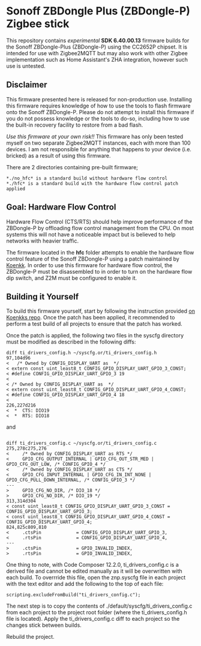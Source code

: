 # Sonoff ZBDongle Plus (ZBDongle-P) Zigbee stick
This repository contains *experimental* **SDK 6.40.00.13** firmware builds for the Sonoff ZBDongle-Plus (ZBDongle-P) using the CC2652P chipset.  It is intended for use with Zigbee2MQTT but may also work with other Zigbee implementation such as Home Assistant's ZHA integration, however such use is untested.
  
## Disclaimer

This firmware presented here is released for non-production use. Installing this firmware requires knowledge of how to use the tools to flash firmware onto the Sonoff ZBDongle-P.  Please do not attempt to install this firmware if you do not possess knowledge or the tools to do-so, including how to use the built-in recovery facility to restore from a bad flash.

*Use this firmware at your own risk!!* This firmware has only been tested myself on two separate Zigbee2MQTT instances, each with more than 100 devices.  I am not responsible for anything that happens to your device (i.e. bricked) as a result of using this firmware.

There are 2 directories containing pre-built firmware;
```
*./no_hfc* is a standard build without hardware flow control
*./hfc* is a standard build with the hardware flow control patch applied
```

## Goal: Hardware Flow Control

Hardware Flow Control (CTS/RTS) should help improve performance of the ZBDongle-P by offloading flow control management from the CPU. On most systems this will not have a noticeable impact but is believed to help networks with heavier traffic.

The firmware located in the **hfc** folder attempts to enable the hardware flow control feature of the Sonoff ZBDongle-P using a patch maintained by [Koenkk](https://github.com/Koenkk/Z-Stack-firmware/blob/develop/coordinator/Z-Stack_3.x.0/). In order to use this firmware for hardware flow control, the ZBDongle-P must be disassembled to in order to turn on the hardware flow dip switch, and Z2M must be configured to enable it.


## Building it Yourself

To build this firmware yourself, start by following the instruction provided [on Koenkks repo](https://github.com/Koenkk/Z-Stack-firmware/blob/develop/coordinator/Z-Stack_3.x.0/COMPILE.md).  Once the patch has been applied, it recommended to perform a test build of all projects to ensure that the patch has worked.

Once the patch is applied, the following two files in the syscfg directory must be modified as described in the following diffs:

```
diff ti_drivers_config.h ~/syscfg.or/ti_drivers_config.h 
97,104d96
<   /* Owned by CONFIG_DISPLAY_UART as  */
< extern const uint_least8_t CONFIG_GPIO_DISPLAY_UART_GPIO_3_CONST;
< #define CONFIG_GPIO_DISPLAY_UART_GPIO_3 19
< 
< /* Owned by CONFIG_DISPLAY_UART as  */
< extern const uint_least8_t CONFIG_GPIO_DISPLAY_UART_GPIO_4_CONST;
< #define CONFIG_GPIO_DISPLAY_UART_GPIO_4 18
< 
226,227d216
<  *  CTS: DIO19
<  *  RTS: DIO18
```

and
```

diff ti_drivers_config.c ~/syscfg.or/ti_drivers_config.c
275,278c275,276
<     /* Owned by CONFIG_DISPLAY_UART as RTS */
<     GPIO_CFG_OUTPUT_INTERNAL | GPIO_CFG_OUT_STR_MED | GPIO_CFG_OUT_LOW, /* CONFIG_GPIO_4 */
<     /* Owned by CONFIG_DISPLAY_UART as CTS */
<     GPIO_CFG_INPUT_INTERNAL | GPIO_CFG_IN_INT_NONE | GPIO_CFG_PULL_DOWN_INTERNAL, /* CONFIG_GPIO_3 */
---
>     GPIO_CFG_NO_DIR, /* DIO_18 */
>     GPIO_CFG_NO_DIR, /* DIO_19 */
313,314d304
< const uint_least8_t CONFIG_GPIO_DISPLAY_UART_GPIO_3_CONST = CONFIG_GPIO_DISPLAY_UART_GPIO_3;
< const uint_least8_t CONFIG_GPIO_DISPLAY_UART_GPIO_4_CONST = CONFIG_GPIO_DISPLAY_UART_GPIO_4;
824,825c809,810
<     .ctsPin             = CONFIG_GPIO_DISPLAY_UART_GPIO_3,
<     .rtsPin             = CONFIG_GPIO_DISPLAY_UART_GPIO_4,
---
>     .ctsPin             = GPIO_INVALID_INDEX,
>     .rtsPin             = GPIO_INVALID_INDEX,
```

One thing to note, with Code Composer 12.2.0, ti_drivers_config.c is a derived file and cannot be edited manually as it will be overwritten with each build.  To overrride this file, open the znp.syscfg file in each project with the text editor and add the following to the top of each file:
```
scripting.excludeFromBuild("ti_drivers_config.c");
```
The next step is to copy the contents of ./default/syscfg/ti_drivers_config.c from each project to the project root folder (where the ti_drivers_config.h file is located).  Apply the ti_drivers_config.c diff to each project so the changes stick between builds.

Rebuild the project.

